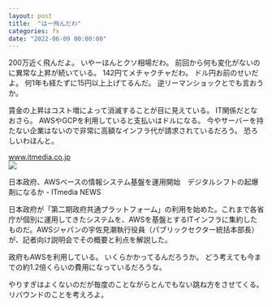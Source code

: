 ```yaml
---
layout: post
title:  "はー飛んだわ"
categories: fx
date: "2022-06-09 00:00:00"
---
```


200万近く飛んだよ。
いやーほんとクソ相場だわ。
前回から何も変化がないのに異常な上昇が続いている。
142円てメチャクチャだわ。
ドル円お前のせいだよ。
何1年も経たずに15円以上上げてるんだ。
逆リーマンショックとでも言おうか。

賃金の上昇はコスト増によって消滅することが目に見えている。
IT関係だとなおさら。
AWSやGCPを利用していると支払いはドルになる。
今やサーバーを持たない企業はないので非常に高額なインフラ代が請求されているだろう。
恐ろしいわほんと。


<div class="card">
  <a href="https://www.itmedia.co.jp/news/articles/2010/14/news053.html"></a>
  <div class="card__header">
    <a href="https://www.itmedia.co.jp/news/articles/2010/14/news053.html">www.itmedia.co.jp</a>
  </div>
  <div class="card__image">
    <img src="https://image.itmedia.co.jp/news/articles/2010/14/l_sh_awsgov_00.jpg">
  </div>
  <div class="card__title">
    <p>日本政府、AWSベースの情報システム基盤を運用開始　デジタルシフトの起爆剤になるか - ITmedia NEWS</p>
  </div>
  <div class="card__description">
    <p>日本政府が「第二期政府共通プラットフォーム」の利用を始めた。これまで各省庁が個別に運用してきたシステムを、AWSを基盤とするITインフラに集約したものだ。AWSジャパンの宇佐見潮執行役員（パブリックセクター統括本部長）が、記者向け説明会でその概要と利点を解説した。</p>
  </div>
</div>


政府もAWSを利用している。
いくらかかってるんだろうか。
どう考えても今までの約1.2倍くらいの費用になっているだろうな。

やりすぎはよくないのだが毎度のことながらとんでもない跳ね方をさせてくる。
リバウンドのことを考えろよ。
